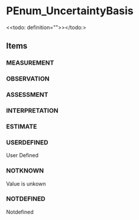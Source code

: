 # PEnum_UncertaintyBasis

<<todo: definition="">></todo:>

## Items

### MEASUREMENT


### OBSERVATION


### ASSESSMENT


### INTERPRETATION


### ESTIMATE


### USERDEFINED
User Defined

### NOTKNOWN
Value is unkown

### NOTDEFINED
Notdefined
